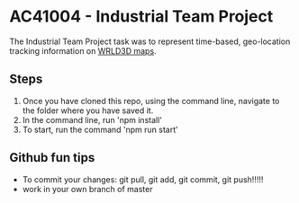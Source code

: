 # AC41004 - Industrial Team Project 

The Industrial Team Project task was to represent time-based, geo-location tracking information on  [WRLD3D maps](https://www.wrld3d.com/).

## Steps
1. Once you have cloned this repo, using the command line, navigate to the folder where you have saved it.
2. In the command line, run 'npm install'
3. To start, run the command 'npm run start' 

## Github fun tips
- To commit your changes: git pull, git add, git commit, git push!!!!!
- work in your own branch of master 
